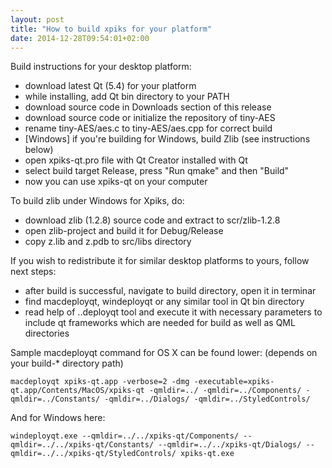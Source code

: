 ```yaml
---
layout: post
title: "How to build xpiks for your platform"
date: 2014-12-28T09:54:01+02:00
---
```


Build instructions for your desktop platform:

- download latest Qt (5.4) for your platform
- while installing, add Qt bin directory to your PATH
- download source code in Downloads section of this release
- download source code or initialize the repository of tiny-AES
- rename tiny-AES/aes.c to tiny-AES/aes.cpp for correct build
- [Windows] if you're building for Windows, build Zlib (see instructions below)
- open xpiks-qt.pro file with Qt Creator installed with Qt
- select build target Release, press "Run qmake" and then "Build"
- now you can use xpiks-qt on your computer


To build zlib under Windows for Xpiks, do:
  
- download zlib (1.2.8) source code and extract to scr/zlib-1.2.8
- open zlib-project and build it for Debug/Release
- copy z.lib and z.pdb to src/libs directory

If you wish to redistribute it for similar desktop platforms to yours, follow next steps:

- after build is successful, navigate to build directory, open it in terminar
- find macdeployqt, windeployqt or any similar tool in Qt bin directory
- read help of ..deployqt tool and execute it with necessary parameters to include qt frameworks which are needed for build as well as QML directories

Sample macdeployqt command for OS X can be found lower: (depends on your build-* directory path)

`macdeployqt xpiks-qt.app -verbose=2 -dmg -executable=xpiks-qt.app/Contents/MacOS/xpiks-qt -qmldir=../ -qmldir=../Components/ -qmldir=../Constants/ -qmldir=../Dialogs/ -qmldir=../StyledControls/`

And for Windows here:

`windeployqt.exe --qmldir=../../xpiks-qt/Components/ --qmldir=../../xpiks-qt/Constants/ --qmldir=../../xpiks-qt/Dialogs/ --qmldir=../../xpiks-qt/StyledControls/ xpiks-qt.exe`
